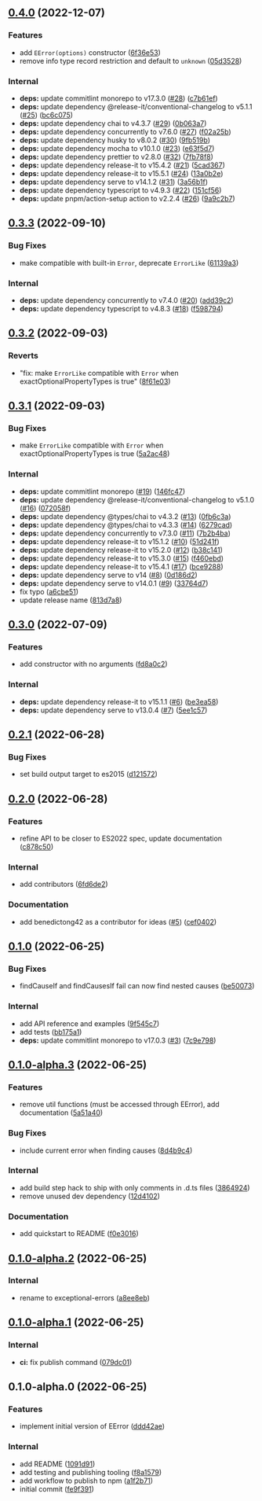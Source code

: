 

## [0.4.0](https://github.com/benyap/exceptional-errors/compare/0.3.3...0.4.0) (2022-12-07)


### Features

* add `EError(options)` constructor ([6f36e53](https://github.com/benyap/exceptional-errors/commit/6f36e53c7fb3e7f3591d5206c70ccb046977eef5))
* remove info type record restriction and default to `unknown` ([05d3528](https://github.com/benyap/exceptional-errors/commit/05d35283e71d81a0d9af056fd43e1d86bc67053b))


### Internal

* **deps:** update commitlint monorepo to v17.3.0 ([#28](https://github.com/benyap/exceptional-errors/issues/28)) ([c7b61ef](https://github.com/benyap/exceptional-errors/commit/c7b61ef905cedb873272bda45935e2db5027a242))
* **deps:** update dependency @release-it/conventional-changelog to v5.1.1 ([#25](https://github.com/benyap/exceptional-errors/issues/25)) ([bc6c075](https://github.com/benyap/exceptional-errors/commit/bc6c0756d49b4d63b22ee33da0748302b81cf266))
* **deps:** update dependency chai to v4.3.7 ([#29](https://github.com/benyap/exceptional-errors/issues/29)) ([0b063a7](https://github.com/benyap/exceptional-errors/commit/0b063a7e37dccea121de751b075d3ee192c0f9d4))
* **deps:** update dependency concurrently to v7.6.0 ([#27](https://github.com/benyap/exceptional-errors/issues/27)) ([f02a25b](https://github.com/benyap/exceptional-errors/commit/f02a25b603c41ad778bc192faab0fdfcd50aa10a))
* **deps:** update dependency husky to v8.0.2 ([#30](https://github.com/benyap/exceptional-errors/issues/30)) ([9fb519b](https://github.com/benyap/exceptional-errors/commit/9fb519b9aa963e77c442998720fb5d3e665ea758))
* **deps:** update dependency mocha to v10.1.0 ([#23](https://github.com/benyap/exceptional-errors/issues/23)) ([e63f5d7](https://github.com/benyap/exceptional-errors/commit/e63f5d77fe92e88c20b9903d39518b7c292bc792))
* **deps:** update dependency prettier to v2.8.0 ([#32](https://github.com/benyap/exceptional-errors/issues/32)) ([7fb78f8](https://github.com/benyap/exceptional-errors/commit/7fb78f8d2a0e5314e629c81cdfa623cb7a846a90))
* **deps:** update dependency release-it to v15.4.2 ([#21](https://github.com/benyap/exceptional-errors/issues/21)) ([5cad367](https://github.com/benyap/exceptional-errors/commit/5cad367da0898511690d54adff7b75c278cfd777))
* **deps:** update dependency release-it to v15.5.1 ([#24](https://github.com/benyap/exceptional-errors/issues/24)) ([13a0b2e](https://github.com/benyap/exceptional-errors/commit/13a0b2e4865764e6b564af89df97d0fb66d9dade))
* **deps:** update dependency serve to v14.1.2 ([#31](https://github.com/benyap/exceptional-errors/issues/31)) ([3a56b1f](https://github.com/benyap/exceptional-errors/commit/3a56b1f19b94b16b6505cb0301df13a5482b6819))
* **deps:** update dependency typescript to v4.9.3 ([#22](https://github.com/benyap/exceptional-errors/issues/22)) ([151cf56](https://github.com/benyap/exceptional-errors/commit/151cf569f532b3f7fa695a6713c70d4de3908dd9))
* **deps:** update pnpm/action-setup action to v2.2.4 ([#26](https://github.com/benyap/exceptional-errors/issues/26)) ([9a9c2b7](https://github.com/benyap/exceptional-errors/commit/9a9c2b76faade4ff21cc5164c588e61b258743ee))

## [0.3.3](https://github.com/benyap/exceptional-errors/compare/0.3.2...0.3.3) (2022-09-10)


### Bug Fixes

* make compatible with built-in `Error`, deprecate `ErrorLike` ([61139a3](https://github.com/benyap/exceptional-errors/commit/61139a3e811107211ae6b8513981dd4b09b517a6))


### Internal

* **deps:** update dependency concurrently to v7.4.0 ([#20](https://github.com/benyap/exceptional-errors/issues/20)) ([add39c2](https://github.com/benyap/exceptional-errors/commit/add39c2036836795d1081c088831f2bb9103a1b7))
* **deps:** update dependency typescript to v4.8.3 ([#18](https://github.com/benyap/exceptional-errors/issues/18)) ([f598794](https://github.com/benyap/exceptional-errors/commit/f598794497d960ca878d695ed28a5797ceff686a))

## [0.3.2](https://github.com/benyap/exceptional-errors/compare/0.3.1...0.3.2) (2022-09-03)


### Reverts

* "fix: make `ErrorLike` compatible with `Error` when exactOptionalPropertyTypes is true" ([8f61e03](https://github.com/benyap/exceptional-errors/commit/8f61e03098fc0ffa13dff6ba54eb3f62f51bf844))

## [0.3.1](https://github.com/benyap/exceptional-errors/compare/0.3.0...0.3.1) (2022-09-03)


### Bug Fixes

* make `ErrorLike` compatible with `Error` when exactOptionalPropertyTypes is true ([5a2ac48](https://github.com/benyap/exceptional-errors/commit/5a2ac48a80565fe2d7157769eaad158cd3dee27a))


### Internal

* **deps:** update commitlint monorepo ([#19](https://github.com/benyap/exceptional-errors/issues/19)) ([146fc47](https://github.com/benyap/exceptional-errors/commit/146fc47c2a738fba8f62cf7fe12b2be62a13dbc1))
* **deps:** update dependency @release-it/conventional-changelog to v5.1.0 ([#16](https://github.com/benyap/exceptional-errors/issues/16)) ([072058f](https://github.com/benyap/exceptional-errors/commit/072058f0ccc496f0e9157cdd987908efb1df2547))
* **deps:** update dependency @types/chai to v4.3.2 ([#13](https://github.com/benyap/exceptional-errors/issues/13)) ([0fb6c3a](https://github.com/benyap/exceptional-errors/commit/0fb6c3a0ae77f9eaa5e7e2674b023c7389b5538e))
* **deps:** update dependency @types/chai to v4.3.3 ([#14](https://github.com/benyap/exceptional-errors/issues/14)) ([6279cad](https://github.com/benyap/exceptional-errors/commit/6279cadfa2b2bff5413bdaa42c06b44ca01dae13))
* **deps:** update dependency concurrently to v7.3.0 ([#11](https://github.com/benyap/exceptional-errors/issues/11)) ([7b2b4ba](https://github.com/benyap/exceptional-errors/commit/7b2b4bac16de3afa550cb737bdd910e7c6ae5d3f))
* **deps:** update dependency release-it to v15.1.2 ([#10](https://github.com/benyap/exceptional-errors/issues/10)) ([51d241f](https://github.com/benyap/exceptional-errors/commit/51d241f1415a77b3eae40019ee76ab4956362d88))
* **deps:** update dependency release-it to v15.2.0 ([#12](https://github.com/benyap/exceptional-errors/issues/12)) ([b38c141](https://github.com/benyap/exceptional-errors/commit/b38c1411588e85a9c3bbd4a1436f3d586c3a3d6d))
* **deps:** update dependency release-it to v15.3.0 ([#15](https://github.com/benyap/exceptional-errors/issues/15)) ([f460ebd](https://github.com/benyap/exceptional-errors/commit/f460ebdfebb30d64d685cfd757d613e5d74bc7ee))
* **deps:** update dependency release-it to v15.4.1 ([#17](https://github.com/benyap/exceptional-errors/issues/17)) ([bce9288](https://github.com/benyap/exceptional-errors/commit/bce92881f2a281923855df7758fb1d8331b5ba56))
* **deps:** update dependency serve to v14 ([#8](https://github.com/benyap/exceptional-errors/issues/8)) ([0d186d2](https://github.com/benyap/exceptional-errors/commit/0d186d2eca1a20bc303fd67e6a3bd933a0d59f3c))
* **deps:** update dependency serve to v14.0.1 ([#9](https://github.com/benyap/exceptional-errors/issues/9)) ([33764d7](https://github.com/benyap/exceptional-errors/commit/33764d7a033aca0ff370c2d3924ee7b4c44c5fac))
* fix typo ([a6cbe51](https://github.com/benyap/exceptional-errors/commit/a6cbe513dcb8e18fcd03c2eacb879928f802f393))
* update release name ([813d7a8](https://github.com/benyap/exceptional-errors/commit/813d7a89fce614cd3bc2daffdaf71a14aeaaf111))

## [0.3.0](https://github.com/benyap/exceptional-errors/compare/0.2.1...0.3.0) (2022-07-09)


### Features

* add constructor with no arguments ([fd8a0c2](https://github.com/benyap/exceptional-errors/commit/fd8a0c2e314d9d1c925f20f62adae319049de1aa))


### Internal

* **deps:** update dependency release-it to v15.1.1 ([#6](https://github.com/benyap/exceptional-errors/issues/6)) ([be3ea58](https://github.com/benyap/exceptional-errors/commit/be3ea5876ea9df8aacc3bbee7feb9b1c4bde77c1))
* **deps:** update dependency serve to v13.0.4 ([#7](https://github.com/benyap/exceptional-errors/issues/7)) ([5ee1c57](https://github.com/benyap/exceptional-errors/commit/5ee1c57a5e68f730c69b48385ccc2021ceed3ef3))

## [0.2.1](https://github.com/benyap/exceptional-errors/compare/0.2.0...0.2.1) (2022-06-28)


### Bug Fixes

* set build output target to es2015 ([d121572](https://github.com/benyap/exceptional-errors/commit/d1215726b8e368f205efb8e2e7be04ffadad8455))

## [0.2.0](https://github.com/benyap/exceptional-errors/compare/0.1.0...0.2.0) (2022-06-28)


### Features

* refine API to be closer to ES2022 spec, update documentation ([c878c50](https://github.com/benyap/exceptional-errors/commit/c878c50c96df1c9cbdad5f75bdf0d029bf2032f8))


### Internal

* add contributors ([6fd6de2](https://github.com/benyap/exceptional-errors/commit/6fd6de28012d65a62d469a55e0fdff1ec2876825))


### Documentation

* add benedictong42 as a contributor for ideas ([#5](https://github.com/benyap/exceptional-errors/issues/5)) ([cef0402](https://github.com/benyap/exceptional-errors/commit/cef0402cb440533e1cb9839a4e4274844c831aef))

## [0.1.0](https://github.com/benyap/exceptional-errors/compare/0.1.0-alpha.3...0.1.0) (2022-06-25)


### Bug Fixes

* findCauseIf and findCausesIf fail can now find nested causes ([be50073](https://github.com/benyap/exceptional-errors/commit/be50073cb2fd16e3eb9779b6276e07ee67a37b7c))


### Internal

* add API reference and examples ([9f545c7](https://github.com/benyap/exceptional-errors/commit/9f545c72224a301159935b91bdfd3568c1cc00fc))
* add tests ([bb175a1](https://github.com/benyap/exceptional-errors/commit/bb175a1738b9180d7f86016329b9ec5d337231c5))
* **deps:** update commitlint monorepo to v17.0.3 ([#3](https://github.com/benyap/exceptional-errors/issues/3)) ([7c9e798](https://github.com/benyap/exceptional-errors/commit/7c9e79840b07fc05780c8b8a0b893ca0e76c38e8))

## [0.1.0-alpha.3](https://github.com/benyap/exceptional-errors/compare/0.1.0-alpha.2...0.1.0-alpha.3) (2022-06-25)


### Features

* remove util functions (must be accessed through EError), add documentation ([5a51a40](https://github.com/benyap/exceptional-errors/commit/5a51a40ebc647960b1bf8458609da6a01272e52e))


### Bug Fixes

* include current error when finding causes ([8d4b9c4](https://github.com/benyap/exceptional-errors/commit/8d4b9c46512bfbda0830fb5e7f6229a21706cc06))


### Internal

* add build step hack to ship with only comments in .d.ts files ([3864924](https://github.com/benyap/exceptional-errors/commit/38649242db33de0f5c68e2f9fbfd87bdcee57829))
* remove unused dev dependency ([12d4102](https://github.com/benyap/exceptional-errors/commit/12d410249f46a9b5ed1aaeb8191c01502af80278))


### Documentation

* add quickstart to README ([f0e3016](https://github.com/benyap/exceptional-errors/commit/f0e3016921c6a63e6c120897784ef8c735403c50))

## [0.1.0-alpha.2](https://github.com/benyap/exceptional-errors/compare/0.1.0-alpha.1...0.1.0-alpha.2) (2022-06-25)


### Internal

* rename to exceptional-errors ([a8ee8eb](https://github.com/benyap/exceptional-errors/commit/a8ee8eb4ef050c7177ceaaf49c685c05bce6ce33))

## [0.1.0-alpha.1](https://github.com/benyap/exceptional/compare/0.1.0-alpha.0...0.1.0-alpha.1) (2022-06-25)


### Internal

* **ci:** fix publish command ([079dc01](https://github.com/benyap/exceptional/commit/079dc01836cb5a6a7e1130b5fb4bd67f72389b59))

## 0.1.0-alpha.0 (2022-06-25)


### Features

* implement initial version of EError ([ddd42ae](https://github.com/benyap/exceptional/commit/ddd42ae66de47f1af131e0ae61e25dd8fe971d9e))


### Internal

* add README ([1091d91](https://github.com/benyap/exceptional/commit/1091d91de5955590076b5e874e8d7f0e73222401))
* add testing and publishing tooling ([f8a1579](https://github.com/benyap/exceptional/commit/f8a1579400c66e721ce1ef9ed5c6b433683ba8cf))
* add workflow to publish to npm ([a1f2b71](https://github.com/benyap/exceptional/commit/a1f2b716d950ddfaa10443b2f01026073549727f))
* initial commit ([fe9f391](https://github.com/benyap/exceptional/commit/fe9f3912c906ea87195b7f26c22d49b5e3ef5804))